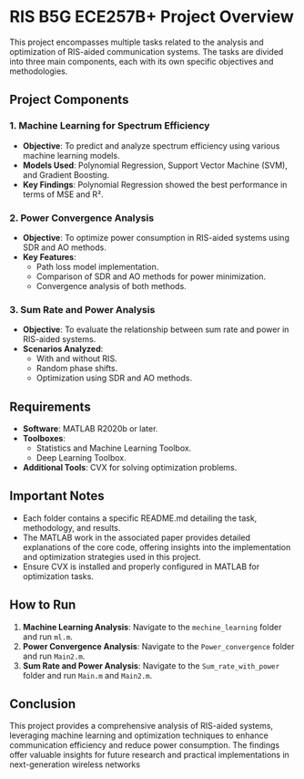 # RIS B5G ECE257B+ Project Overview

This project encompasses multiple tasks related to the analysis and optimization of RIS-aided communication systems. The tasks are divided into three main components, each with its own specific objectives and methodologies.

## Project Components

### 1. Machine Learning for Spectrum Efficiency
- **Objective**: To predict and analyze spectrum efficiency using various machine learning models.
- **Models Used**: Polynomial Regression, Support Vector Machine (SVM), and Gradient Boosting.
- **Key Findings**: Polynomial Regression showed the best performance in terms of MSE and R².

### 2. Power Convergence Analysis
- **Objective**: To optimize power consumption in RIS-aided systems using SDR and AO methods.
- **Key Features**: 
  - Path loss model implementation.
  - Comparison of SDR and AO methods for power minimization.
  - Convergence analysis of both methods.

### 3. Sum Rate and Power Analysis
- **Objective**: To evaluate the relationship between sum rate and power in RIS-aided systems.
- **Scenarios Analyzed**: 
  - With and without RIS.
  - Random phase shifts.
  - Optimization using SDR and AO methods.

## Requirements

- **Software**: MATLAB R2020b or later.
- **Toolboxes**: 
  - Statistics and Machine Learning Toolbox.
  - Deep Learning Toolbox.
- **Additional Tools**: CVX for solving optimization problems.

## Important Notes

- Each folder contains a specific README.md detailing the task, methodology, and results.
- The MATLAB work in the associated paper provides detailed explanations of the core code, offering insights into the implementation and optimization strategies used in this project.
- Ensure CVX is installed and properly configured in MATLAB for optimization tasks.

## How to Run

1. **Machine Learning Analysis**: Navigate to the `mechine_learning` folder and run `ml.m`.
2. **Power Convergence Analysis**: Navigate to the `Power_convergence` folder and run `Main2.m`.
3. **Sum Rate and Power Analysis**: Navigate to the `Sum_rate_with_power` folder and run `Main.m` and `Main2.m`.

## Conclusion

This project provides a comprehensive analysis of RIS-aided systems, leveraging machine learning and optimization techniques to enhance communication efficiency and reduce power consumption. The findings offer valuable insights for future research and practical implementations in next-generation wireless networks
